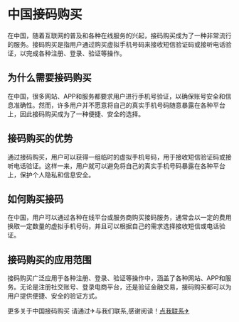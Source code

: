 # 中国接码购买

在中国，随着互联网的普及和各种在线服务的兴起，接码购买成为了一种非常流行的服务。接码购买是指用户通过购买虚拟手机号码来接收短信验证码或接听电话验证，以完成各种注册、登录、验证等操作。

## 为什么需要接码购买

在中国，很多网站、APP和服务都要求用户进行手机号验证，以确保账号安全和信息准确性。然而，许多用户并不愿意将自己的真实手机号码随意暴露在各种平台上，因此接码购买成为了一种便捷、安全的选择。

## 接码购买的优势

通过接码购买，用户可以获得一组临时的虚拟手机号码，用于接收短信验证码或接听电话验证。这样一来，用户就可以避免将自己的真实手机号码暴露在各种平台上，保护个人隐私和信息安全。

## 如何购买接码

在中国，用户可以通过各种在线平台或服务商购买接码服务，通常会以一定的费用换取一定数量的虚拟手机号码，并且可以根据自己的需求选择接收短信或电话验证。

## 接码购买的应用范围

接码购买广泛应用于各种注册、登录、验证等操作中，涵盖了各种网站、APP和服务。无论是注册社交账号、登录电商平台，还是验证金融交易，接码购买都可以为用户提供便捷、安全的验证方式。

更多关于中国接码购买 请通过✈与我们联系,感谢阅读！[点我联系✈](https://u.G208.com)